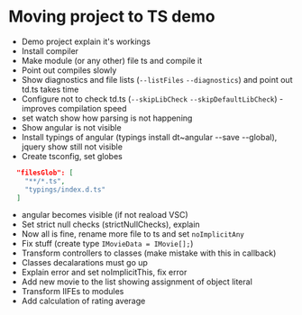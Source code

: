 # Moving project to TS demo

- Demo project explain it's workings
- Install compiler
- Make module (or any other) file ts and compile it
- Point out compiles slowly
- Show diagnostics and file lists (`--listFiles` `--diagnostics`) and point out td.ts takes time
- Configure not to check td.ts (`--skipLibCheck` `--skipDefaultLibCheck`) - improves compilation speed
- set watch show how parsing is not happening
- Show angular is not visible
- Install typings of angular (typings install dt~angular --save --global), jquery show still not visible
- Create tsconfig, set globes

```json
  "filesGlob": [
    "**/*.ts",
    "typings/index.d.ts"
  ] 
```
- angular becomes visible (if not reaload VSC)
- Set strict null checks (strictNullChecks), explain
- Now all is fine, rename more file to ts and set `noImplicitAny`
- Fix stuff (create type `IMovieData = IMovie[];`) 
- Transform controllers to classes (make mistake with this in callback)
- Classes decalarations must go up
- Explain error and set noImplicitThis, fix error
- Add new movie to the list showing assignment of object literal
- Transform IIFEs to modules
- Add calculation of rating average
